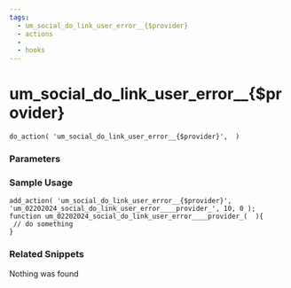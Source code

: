 ```yaml
---
tags: 
  - um_social_do_link_user_error__{$provider}
  - actions
  - 
  - hooks
---
```

# um\_social\_do\_link\_user\_error\_\_{$provider}

``` php:no-line-numbers
do_action( 'um_social_do_link_user_error__{$provider}',  )
```
<div class='hook-sep'></div>

### Parameters

<div class='hook-sep'></div>



### Sample Usage

``` php:no-line-numbers
add_action( 'um_social_do_link_user_error__{$provider}', 'um_02202024_social_do_link_user_error____provider_', 10, 0 );
function um_02202024_social_do_link_user_error____provider_(  ){
 // do something
}
```
<div class='hook-sep'></div>



### Related Snippets

Nothing was found


